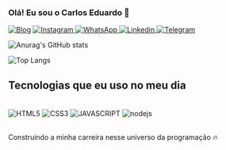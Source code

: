 
### Olá! Eu sou o Carlos Eduardo 👋


[![Blog](https://img.shields.io/website?label=SR.CARLOS-SAMPAIO&style=for-the-badge&url=https://sujeitoprogramador.com/)]()
[![Instagram](https://img.shields.io/badge/Instagram-E4405F?style=for-the-badge&logo=instagram&logoColor=white) ](https://instagram.com/wilson_delavega_69)
[![WhatsApp](https://img.shields.io/badge/WhatsApp-25D366?style=for-the-badge&logo=whatsapp&logoColor=white) ](https://wa.me/5599985137413)
[![Linkedin](https://img.shields.io/badge/LinkedIn-0077B5?style=for-the-badge&logo=linkedin&logoColor=white) ](https://www.linkedin.com/in/carlos-sampaio-a02651265)
[![Telegram](https://img.shields.io/badge/Telegram-2CA5E0?style=for-the-badge&logo=telegram&logoColor=white) ](https://t.me/Sampaiocarlo)

![Anurag's GitHub stats](https://github-readme-stats.vercel.app/api?username=SAMPAIOCARLOS&show_icons=true&theme=dark)

![Top Langs](https://github-readme-stats.vercel.app/api/top-langs/?username=SAMPAIOCARLOS&size_weight=0.5&count_weight=0.5)

## Tecnologias que eu uso no meu dia

<div style="display: inline_block"><br/>
  <img align="center" alt="HTML5" src="https://img.shields.io/badge/HTML5-E34F26?style=for-the-badge&logo=html5&logoColor=white" />
  <img align="center" alt="CSS3" src="https://img.shields.io/badge/CSS3-1572B6?style=for-the-badge&logo=css3&logoColor=white" />
  <img align="center" alt="JAVASCRIPT" src="https://img.shields.io/badge/JavaScript-F7DF1E?style=for-the-badge&logo=javascript&logoColor=black" />
  <img align="center" alt="nodejs" src="https://img.shields.io/badge/Node.js-43853D?style=for-the-badge&logo=node.js&logoColor=white" />
</div><br>

<p>Construindo a minha carreira nesse universo da programação 🔥</p><br>
